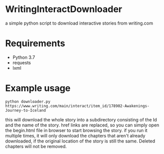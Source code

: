 # WritingInteractDownloader
a simple python script to download interactive stories from writing.com


Requirements
===============================================================

- Python 3.7
- requests
- lxml 

Example usage
===============================================================
```
python downloader.py https://www.writing.com/main/interact/item_id/178902-Awakenings-Journey-to-Iceland
```

this will download the whole story into a subdirectory consisting of the Id and the name of the story.
href links are replaced, so you can simply open the begin.html file in browser to start browsing the story.
if you run it multiple times, it will only download the chapters that aren't already downloaded, if the original location of the story is still the same.
Deleted chapters will not be removed.
